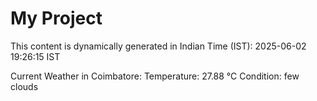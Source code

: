 # My Project

This content is dynamically generated in Indian Time (IST): 2025-06-02 19:26:15 IST


Current Weather in Coimbatore:
Temperature: 27.88 °C
Condition: few clouds
